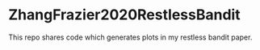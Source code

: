 # ZhangFrazier2020RestlessBandit

This repo shares code which generates plots in my restless bandit paper.
